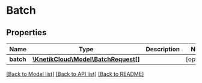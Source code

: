 # Batch

## Properties
Name | Type | Description | Notes
------------ | ------------- | ------------- | -------------
**batch** | [**\KnetikCloud\Model\BatchRequest[]**](BatchRequest.md) |  | [optional] 

[[Back to Model list]](../README.md#documentation-for-models) [[Back to API list]](../README.md#documentation-for-api-endpoints) [[Back to README]](../README.md)


